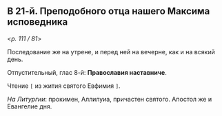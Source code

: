 ## В 21-й. Преподобного отца нашего Максима исповедника

<*p. 111 / 81*>

Последование же на утрене, и перед ней на вечерне, как и на всякий день. 

Отпустительный, глас 8-й: **Православия наставниче**. 

Чтение `[` из жития святого Евфимия `]`. 

*На Литургии*: прокимен, Аллилуиа, причастен святого. Апостол же и Евангелие дня. 
